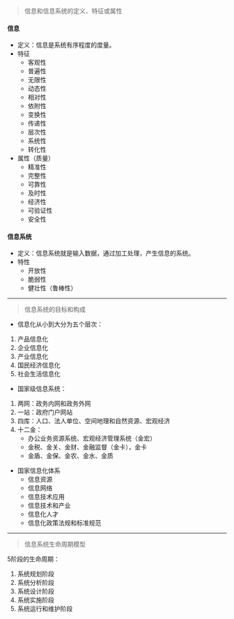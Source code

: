 > 信息和信息系统的定义、特征或属性
#### 信息
+ 定义：信息是系统有序程度的度量。
+ 特征
   + 客观性
   + 普遍性
   + 无限性
   + 动态性
   + 相对性
   + 依附性
   + 变换性
   + 传递性
   + 层次性
   + 系统性
   + 转化性
+ 属性（质量）
   + 精准性
   + 完整性
   + 可靠性
   + 及时性
   + 经济性
   + 可验证性
   + 安全性
#### 信息系统
+ 定义：信息系统就是输入数据，通过加工处理，产生信息的系统。
+ 特性
   + 开放性
   + 脆弱性
   + 健壮性（鲁棒性）
---
> 信息系统的目标和构成

+ 信息化从小到大分为五个层次：
1. 产品信息化
2. 企业信息化
3. 产业信息化
4. 国民经济信息化
5. 社会生活信息化

+ 国家级信息系统：
1. 两网：政务内网和政务外网
2. 一站：政府门户网站
3. 四库：人口、法人单位、空间地理和自然资源、宏观经济
4. 十二金：
   + 办公业务资源系统、宏观经济管理系统（金宏）
   + 金税、金关、金财、金融监督（金卡），金卡
   + 金盾、金保、金农、金水、金质

+ 国家信息化体系
   + 信息资源
   + 信息网络
   + 信息技术应用
   + 信息技术和产业
   + 信息化人才
   + 信息化政策法规和标准规范
---
> 信息系统生命周期模型

5阶段的生命周期：
1. 系统规划阶段
2. 系统分析阶段
3. 系统设计阶段
4. 系统实施阶段
5. 系统运行和维护阶段
